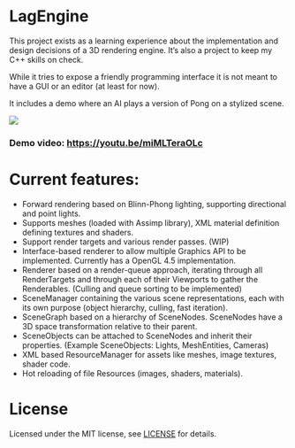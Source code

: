 # LagEngine

This project exists as a learning experience about the implementation and design decisions of a 3D rendering engine. It’s also a project to keep my C++ skills on check.

While it tries to expose a friendly programming interface it is not meant to have a GUI or an editor (at least for now).

It includes a demo where an AI plays a version of Pong on a stylized scene.

![](http://www.bmlourenco.com/portfolio/lagengine/images/gallery/6.jpg)

### Demo video: https://youtu.be/miMLTeraOLc


# Current features:
- Forward rendering based on Blinn-Phong lighting, supporting directional and point lights.
- Supports meshes (loaded with Assimp library), XML material definition defining textures and shaders.
- Support render targets and various render passes. (WIP)
- Interface-based renderer to allow multiple Graphics API to be implemented. Currently has a OpenGL 4.5 implementation.
- Renderer based on a render-queue approach, iterating through all RenderTargets and through each of their Viewports to gather the Renderables. (Culling and queue sorting to be implemented)
- SceneManager containing the various scene representations, each with its own purpose (object hierarchy, culling, fast iteration).
- SceneGraph based on a hierarchy of SceneNodes. SceneNodes have a 3D space transformation relative to their parent.
- SceneObjects can be attached to SceneNodes and inherit their properties. (Example SceneObjects: Lights, MeshEntities, Cameras)
- XML based ResourceManager for assets like meshes, image textures, shader code.
- Hot reloading of file Resources (images, shaders, materials).


# License
Licensed under the MIT license, see [LICENSE](https://github.com/MadEqua/LagEngine/blob/master/LICENSE) for details.
